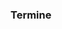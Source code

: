 ### Termine

<div id="drcal"></div>
<script type="text/javascript">
  var data = $.get("data/ffw.eisolzried@gmail.com.ics", function () {
    console.log("data received");
});
  var cal = drcal({'weekdays': ['Sonntag', 'Montag', 'Dienstag', 'Mittwoch', 'Donnerstag', 'Freitag', 'Samstag'],
                   'months': ['Januar', 'Februar', 'März', 'April', 'Mai', 'Juni',
                            'Juli', 'August', 'September', 'Oktober', 'November', 'Dezember'],
                   'startDay': 1});
  cal.addEventListener('drcal.renderDay', function (event) {
    var dayNum = document.createElement('div');
    dayNum.className = 'daynum';
    dayNum.appendChild(document.createTextNode(event.detail.date.getDate()));
    var div = document.createElement('div');
    div.appendChild(dayNum);
    event.detail.element.appendChild(div);
  });
  cal.changeMonth(new Date());
  selected = null;
  cal.addEventListener('click', function (event) {
    if (event.target.tagName === 'DIV') {
      event.preventDefault();
      if (selected) selected.className = '';
      selected = event.target;
      selected.className = 'selected';
    }
  });
  var buttons = cal.querySelectorAll('button');
  for (var i = 0; i < buttons.length; i++) {
    buttons[i].className += ' btn';
  }
  document.getElementById('drcal').appendChild(cal);
</script>
<style type="text/css">
#drcal .calendar {border-collapse: collapse;}
#drcal .calendar th {text-align: center;}
#drcal .calendar td {
  border: 1px solid #AEAEAE;
  width: 6em;
  height: 5em;
  padding: 0;
}
#drcal .calendar td > div {
  width: 100%;
  height: 100%;
  position: relative;
  cursor: pointer;
}
#drcal .calendar thead tr:first-child th {
  font-size: large;
  padding-bottom: 0.5em;
}
#drcal .calendar thead tr:last-child th {
  font-weight: normal;
  font-size: small;
  color: #939393;
}
#drcal .calendar .prev {float: left;}
#drcal .calendar .prev:before {content: "<";}
#drcal .calendar .next {float: right;}
#drcal .calendar .next:after {content: ">";}
#drcal .calendar .today, .calendar .today.selected { background-color: #E9EFF8;}
#drcal .calendar .selected {background-color: #F3F3F3;}
#drcal .calendar .extra {color: #AEAEAE;}
#drcal .calendar .daynum {
  position: absolute;
  top: 0.5ex;
  right: 0.5ex;
}
</style>

